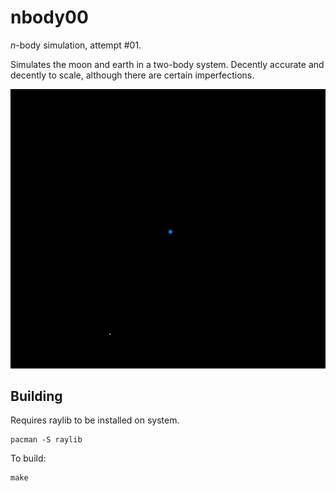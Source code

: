 # nbody00

*n*-body simulation, attempt #01.

Simulates the moon and earth in a two-body system. Decently accurate and
decently to scale, although there are certain imperfections.

![](.github/img/moon_rotation.gif)

## Building

Requires raylib to be installed on system.
```
pacman -S raylib
```

To build:
```
make
```

